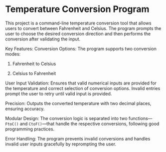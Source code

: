 # Temperature Conversion Program

This project is a command-line temperature conversion tool that allows users to convert between Fahrenheit and Celsius. The program prompts the user to choose the desired conversion direction and then performs the conversion after validating the input.

Key Features:
Conversion Options: The program supports two conversion modes: 
  1. Fahrenheit to Celsius
  
  2. Celsius to Fahrenheit

User Input Validation: Ensures that valid numerical inputs are provided for the temperature and correct selection of conversion options. Invalid entries prompt the user to retry until valid input is provided.

Precision: Outputs the converted temperature with two decimal places, ensuring accuracy.

Modular Design: The conversion logic is separated into two functions—`FtoC()` and `CtoF()`—that handle the respective conversions, following good programming practices.

Error Handling: The program prevents invalid conversions and handles invalid user inputs gracefully by reprompting the user.
